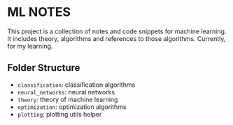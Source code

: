 # ML NOTES

This project is a collection of notes and code snippets for machine learning.
It includes theory, algorithms and references to those algorithms.
Currently, for my learning.

## Folder Structure

- `classification`: classification algorithms
- `neural_networks`: neural networks
- `theory`: theory of machine learning
- `optimization`: optimization algorithms
- `plotting`: plotting utils helper